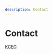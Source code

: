 ```yaml
---
description: Contact
---
```


# Contact

[KCEO](https://knowledge4policy.ec.europa.eu/earthobservation_en)


